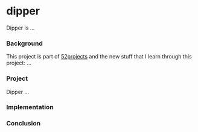 # dipper

Dipper is ...

### Background

This project is part of [52projects](https://donny.github.io/52projects/) and the new stuff that I learn through this project: ...

### Project

Dipper ...

### Implementation

### Conclusion

